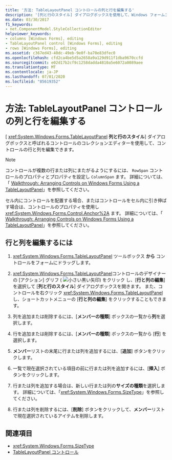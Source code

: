 ```yaml
---
title: '方法: TableLayoutPanel コントロールの列と行を編集する'
description: '[列と行のスタイル] ダイアログボックスを使用して、Windows フォームコントロールの行と列を編集する方法について説明します。'
ms.date: 03/30/2017
f1_keywords:
- net.ComponentModel.StyleCollectionEditor
helpviewer_keywords:
- columns [Windows Forms], editing
- TableLayoutPanel control [Windows Forms], editing
- rows [Windows Forms], editing
ms.assetid: c367ed43-40dc-49eb-9e0f-ba70e83dfec0
ms.openlocfilehash: cfd2ca4be5d5a2658a9a129d911f1dba9670ccfd
ms.sourcegitcommit: e02d17b2cf9c1258dadda4810a5e6072a0089aee
ms.translationtype: MT
ms.contentlocale: ja-JP
ms.lasthandoff: 07/01/2020
ms.locfileid: "85619352"
---
```

# <a name="how-to-edit-columns-and-rows-in-a-tablelayoutpanel-control"></a>方法: TableLayoutPanel コントロールの列と行を編集する

[ <xref:System.Windows.Forms.TableLayoutPanel> **列と行のスタイル**] ダイアログボックスと呼ばれるコントロールのコレクションエディターを使用して、コントロールの行と列を編集できます。

> [!NOTE]
> コントロールが複数の行または列にまたがるようにするには、 `RowSpan` コントロールのプロパティとプロパティを設定し `ColumnSpan` ます。 詳細については、「 [Walkthrough: Arranging Controls on Windows Forms Using a TableLayoutPanel](walkthrough-arranging-controls-on-windows-forms-using-a-tablelayoutpanel.md)」を参照してください。
>
> セル内にコントロールを配置する場合、またはコントロールをセル内に引き伸ばす場合は、コントロールのプロパティを使用し <xref:System.Windows.Forms.Control.Anchor%2A> ます。 詳細については、「 [Walkthrough: Arranging Controls on Windows Forms Using a TableLayoutPanel](walkthrough-arranging-controls-on-windows-forms-using-a-tablelayoutpanel.md)」を参照してください。

## <a name="to-edit-rows-and-columns"></a>行と列を編集するには

1. <xref:System.Windows.Forms.TableLayoutPanel> ツールボックス **から** コントロールをフォームにドラッグします。

2. <xref:System.Windows.Forms.TableLayoutPanel>コントロールのデザイナーの [アクション] グリフ ( ![ 小さい黒い矢印) をクリック ](./media/designer-actions-glyph.gif) し、[**行と列の編集**] を選択して [**列と行のスタイル**] ダイアログボックスを開きます。 また、コントロールを右クリック <xref:System.Windows.Forms.TableLayoutPanel> し、ショートカットメニューの [**行と列の編集**] をクリックすることもできます。

3. 列を追加または削除するには、[**メンバーの種類**] ボックスの一覧から**列**を選択します。

4. 行を追加または削除するには、[**メンバーの種類**] ボックスの一覧から [**行**] を選択します。

5. **メンバー**リストの末尾に行または列を追加するには、[**追加**] ボタンをクリックします。

6. 一覧で現在選択されている項目の前に行または列を追加するには、[**挿入**] ボタンをクリックします。

7. 行または列を追加する場合は、新しい行または列の**サイズの種類**を選択します。 詳細については、「<xref:System.Windows.Forms.SizeType>」を参照してください。

8. 行または列を削除するには、[**削除**] ボタンをクリックして、**メンバー**リストで現在選択されているアイテムを削除します。

## <a name="see-also"></a>関連項目

- <xref:System.Windows.Forms.SizeType>
- [TableLayoutPanel コントロール](tablelayoutpanel-control-windows-forms.md)

